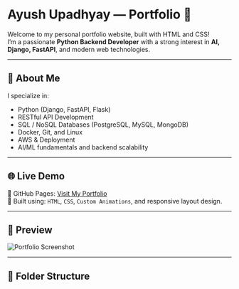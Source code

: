 # Ayush Upadhyay — Portfolio 💼

Welcome to my personal portfolio website, built with HTML and CSS!  
I’m a passionate **Python Backend Developer** with a strong interest in **AI, Django, FastAPI**, and modern web technologies.

---

## 🚀 About Me

I specialize in:
- Python (Django, FastAPI, Flask)
- RESTful API Development
- SQL / NoSQL Databases (PostgreSQL, MySQL, MongoDB)
- Docker, Git, and Linux
- AWS & Deployment
- AI/ML fundamentals and backend scalability

---

## 🌐 Live Demo

📍 GitHub Pages: [Visit My Portfolio](https://ayushupadhyay14.github.io/)  
🧠 Built using: `HTML`, `CSS`, `Custom Animations`, and responsive layout design.

---

## 📸 Preview

![Portfolio Screenshot](assets/images/preview.png)

---

## 📂 Folder Structure

